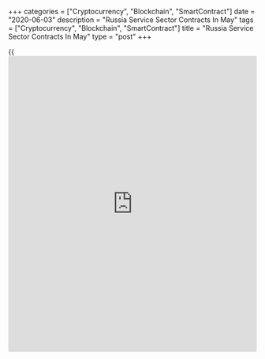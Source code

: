 +++
categories = ["Cryptocurrency", "Blockchain", "SmartContract"]
date = "2020-06-03"
description = "Russia Service Sector Contracts In May"
tags = ["Cryptocurrency", "Blockchain", "SmartContract"]
title = "Russia Service Sector Contracts In May"
type = "post"
+++

{{<iframe id="large-banner" src="https://www.bounty.group/#slide=2.0" width="100%" height="600" scrolling="no" style="border: 0px solid rgb(216, 221, 230); border-radius: 3px;">}}

Russia's service sector registered considerable contraction in May, due
to the control measures taken to reduce the spread of [coronavirus][1],
survey data from IHS Markit showed on Wednesday.

The services Purchasing Managers' Index rose to 35.9 in May from 12.2 in
April. Any reading below 50 indicates contraction in the sector. This
was the second-fastest decline since early-2009.

Output decreased due to weaker client demand in May. Export demand
declined at the second-steepest pace on record, amid the ongoing
lockdowns and travel restrictions.

Firms reduced their staffing levels in May and backlogs of work fell
considerably as new [business][2] inflows declined further.

Negative sentiment eased in May and companies foresee a decline in the
business activity in the next 12 months.

On the price front, firms reduced their output charges for the second
straight month. The rate of cost inflation was below the long-run series
average.

The composite output index increased to 35.0 in May from 13.9 in April.
The score suggested contraction in the manufacturing and services
sectors.

"Business activity at Russian service providers continued to be stymied
by emergency public [health][3] measures in response to the COVID-19
pandemic," Siân Jones, an economist at IHS Markit, said.

For comments and feedback [contact](https://www.playgroundfx.com/contact/): editorial@rtt[news](https://www.letsplayfx.com/blog/forex-news-website/).com

[Economic News][4]

 **What parts of the world are seeing the best (and worst) economic
performances lately? Click[here][5] to check out our [Econ Scorecard][5]
and find out! See up-to-the-moment [ranking](https://www.playgroundfx.com/blog/crypto-exchange-ranking/)s for the best and worst
performers in [GDP][6], [unemployment rate][7], [inflation][8] and much
more.**

   1. www.rtt[news](https://www.letsplayfx.com/blog/forex-news-website/).com/list/coronavirus.aspx
   2. www.rtt[news](https://www.letsplayfx.com/blog/forex-news-website/).com/Content/Business.aspx
   3. www.rtt[news](https://www.letsplayfx.com/blog/forex-news-website/).com/Content/Health.aspx
   4. www.rtt[news](https://www.letsplayfx.com/blog/forex-news-website/).com/Content/EconomicNews.aspx
   5. www.rtt[news](https://www.letsplayfx.com/blog/forex-news-website/).com/economic-scorecard/world-rank/PPI/highest-performance.aspx
   6. www.rtt[news](https://www.letsplayfx.com/blog/forex-news-website/).com/economic-scorecard/world-rank/GDP/highest-performance.aspx
   7. www.rtt[news](https://www.letsplayfx.com/blog/forex-news-website/).com/economic-scorecard/world-rank/unemployment-rate/lowest-performance.aspx
   8. www.rtt[news](https://www.letsplayfx.com/blog/forex-news-website/).com/economic-scorecard/world-rank/CPI/highest-performance.aspx